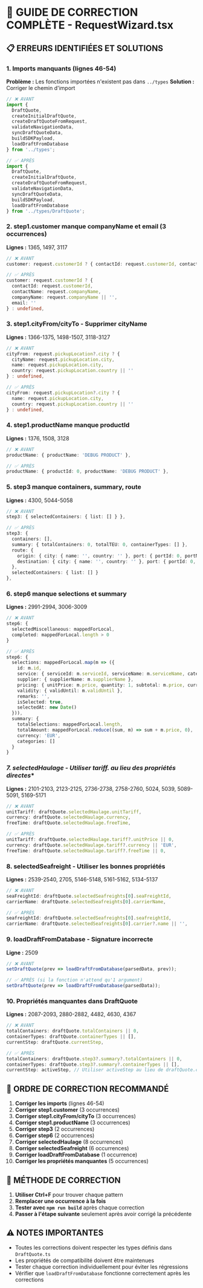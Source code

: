 # 🔧 GUIDE DE CORRECTION COMPLÈTE - RequestWizard.tsx

## 📋 **ERREURS IDENTIFIÉES ET SOLUTIONS**

### **1. Imports manquants (lignes 46-54)**
**Problème :** Les fonctions importées n'existent pas dans `../types`
**Solution :** Corriger le chemin d'import

```typescript
// ❌ AVANT
import { 
  DraftQuote,
  createInitialDraftQuote, 
  createDraftQuoteFromRequest,
  validateNavigationData,
  syncDraftQuoteData, 
  buildSDKPayload,
  loadDraftFromDatabase
} from '../types';

// ✅ APRÈS
import { 
  DraftQuote,
  createInitialDraftQuote, 
  createDraftQuoteFromRequest,
  validateNavigationData,
  syncDraftQuoteData, 
  buildSDKPayload,
  loadDraftFromDatabase
} from '../types/DraftQuote';
```

### **2. step1.customer manque companyName et email (3 occurrences)**
**Lignes :** 1365, 1497, 3117

```typescript
// ❌ AVANT
customer: request.customerId ? { contactId: request.customerId, contactName: request.companyName } : undefined,

// ✅ APRÈS
customer: request.customerId ? { 
  contactId: request.customerId, 
  contactName: request.companyName, 
  companyName: request.companyName || '', 
  email: '' 
} : undefined,
```

### **3. step1.cityFrom/cityTo - Supprimer cityName**
**Lignes :** 1366-1375, 1498-1507, 3118-3127

```typescript
// ❌ AVANT
cityFrom: request.pickupLocation?.city ? { 
  cityName: request.pickupLocation.city, 
  name: request.pickupLocation.city,
  country: request.pickupLocation.country || ''
} : undefined,

// ✅ APRÈS
cityFrom: request.pickupLocation?.city ? { 
  name: request.pickupLocation.city,
  country: request.pickupLocation.country || ''
} : undefined,
```

### **4. step1.productName manque productId**
**Lignes :** 1376, 1508, 3128

```typescript
// ❌ AVANT
productName: { productName: 'DEBUG PRODUCT' },

// ✅ APRÈS
productName: { productId: 0, productName: 'DEBUG PRODUCT' },
```

### **5. step3 manque containers, summary, route**
**Lignes :** 4300, 5044-5058

```typescript
// ❌ AVANT
step3: { selectedContainers: { list: [] } },

// ✅ APRÈS
step3: { 
  containers: [],
  summary: { totalContainers: 0, totalTEU: 0, containerTypes: [] },
  route: { 
    origin: { city: { name: '', country: '' }, port: { portId: 0, portName: '', country: '' } }, 
    destination: { city: { name: '', country: '' }, port: { portId: 0, portName: '', country: '' } } 
  },
  selectedContainers: { list: [] } 
},
```

### **6. step6 manque selections et summary**
**Lignes :** 2991-2994, 3006-3009

```typescript
// ❌ AVANT
step6: {
  selectedMiscellaneous: mappedForLocal,
  completed: mappedForLocal.length > 0
}

// ✅ APRÈS
step6: {
  selections: mappedForLocal.map(m => ({
    id: m.id,
    service: { serviceId: m.serviceId, serviceName: m.serviceName, category: '' },
    supplier: { supplierName: m.supplierName },
    pricing: { unitPrice: m.price, quantity: 1, subtotal: m.price, currency: m.currency },
    validity: { validUntil: m.validUntil },
    remarks: '',
    isSelected: true,
    selectedAt: new Date()
  })),
  summary: {
    totalSelections: mappedForLocal.length,
    totalAmount: mappedForLocal.reduce((sum, m) => sum + m.price, 0),
    currency: 'EUR',
    categories: []
  }
}
```

### **7. selectedHaulage - Utiliser tariff.* au lieu des propriétés directes**
**Lignes :** 2101-2103, 2123-2125, 2736-2738, 2758-2760, 5024, 5039, 5089-5091, 5169-5171

```typescript
// ❌ AVANT
unitTariff: draftQuote.selectedHaulage.unitTariff,
currency: draftQuote.selectedHaulage.currency,
freeTime: draftQuote.selectedHaulage.freeTime,

// ✅ APRÈS
unitTariff: draftQuote.selectedHaulage.tariff?.unitPrice || 0,
currency: draftQuote.selectedHaulage.tariff?.currency || 'EUR',
freeTime: draftQuote.selectedHaulage.tariff?.freeTime || 0,
```

### **8. selectedSeafreight - Utiliser les bonnes propriétés**
**Lignes :** 2539-2540, 2705, 5146-5148, 5161-5162, 5134-5137

```typescript
// ❌ AVANT
seaFreightId: draftQuote.selectedSeafreights[0].seaFreightId,
carrierName: draftQuote.selectedSeafreights[0].carrierName,

// ✅ APRÈS
seafreightId: draftQuote.selectedSeafreights[0].seafreightId,
carrierName: draftQuote.selectedSeafreights[0].carrier?.name || '',
```

### **9. loadDraftFromDatabase - Signature incorrecte**
**Ligne :** 2509

```typescript
// ❌ AVANT
setDraftQuote(prev => loadDraftFromDatabase(parsedData, prev));

// ✅ APRÈS (si la fonction n'attend qu'1 argument)
setDraftQuote(prev => loadDraftFromDatabase(parsedData));
```

### **10. Propriétés manquantes dans DraftQuote**
**Lignes :** 2087-2093, 2880-2882, 4482, 4630, 4367

```typescript
// ❌ AVANT
totalContainers: draftQuote.totalContainers || 0,
containerTypes: draftQuote.containerTypes || [],
currentStep: draftQuote.currentStep,

// ✅ APRÈS
totalContainers: draftQuote.step3?.summary?.totalContainers || 0,
containerTypes: draftQuote.step3?.summary?.containerTypes || [],
currentStep: activeStep, // Utiliser activeStep au lieu de draftQuote.currentStep
```

## 🚀 **ORDRE DE CORRECTION RECOMMANDÉ**

1. **Corriger les imports** (lignes 46-54)
2. **Corriger step1.customer** (3 occurrences)
3. **Corriger step1.cityFrom/cityTo** (3 occurrences)
4. **Corriger step1.productName** (3 occurrences)
5. **Corriger step3** (2 occurrences)
6. **Corriger step6** (2 occurrences)
7. **Corriger selectedHaulage** (8 occurrences)
8. **Corriger selectedSeafreight** (6 occurrences)
9. **Corriger loadDraftFromDatabase** (1 occurrence)
10. **Corriger les propriétés manquantes** (5 occurrences)

## 📝 **MÉTHODE DE CORRECTION**

1. **Utiliser Ctrl+F** pour trouver chaque pattern
2. **Remplacer une occurrence à la fois**
3. **Tester avec `npm run build`** après chaque correction
4. **Passer à l'étape suivante** seulement après avoir corrigé la précédente

## ⚠️ **NOTES IMPORTANTES**

- Toutes les corrections doivent respecter les types définis dans `DraftQuote.ts`
- Les propriétés de compatibilité doivent être maintenues
- Tester chaque correction individuellement pour éviter les régressions
- Vérifier que `loadDraftFromDatabase` fonctionne correctement après les corrections






